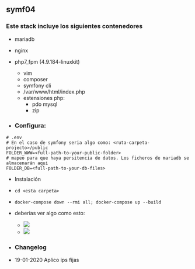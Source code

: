 ## symf04

### Este stack incluye los siguientes contenedores
- mariadb
- nginx
- php7_fpm (4.9.184-linuxkit)
  - vim
  - composer
  - symfony cli
  - /var/www/html/index.php
  - estensiones php:
    - pdo mysql
    - zip

- ### Configura:
```
# .env
# En el caso de symfony seria algo como: <ruta-carpeta-projecto>/public
FOLDER_WWW=<full-path-to-your-public-folder>
# mapeo para que haya persitencia de datos. Los ficheros de mariadb se almacenarán aqui
FOLDER_DB=<full-path-to-your-db-files>
```
- Instalación
- `cd <esta carpeta>`
- `docker-compose down --rmi all; docker-compose up --build`

- deberias ver algo como esto:
  - ![](https://trello-attachments.s3.amazonaws.com/5e10780905f3f05389a0b4ea/1102x104/45e9d4755d6795a904071277acaa94b6/image.png)
  - ![](https://trello-attachments.s3.amazonaws.com/5e10780905f3f05389a0b4ea/698x280/095db145a0a978d2c9f927591839d442/image.png)

- ### Changelog
- 19-01-2020 Aplico ips fijas